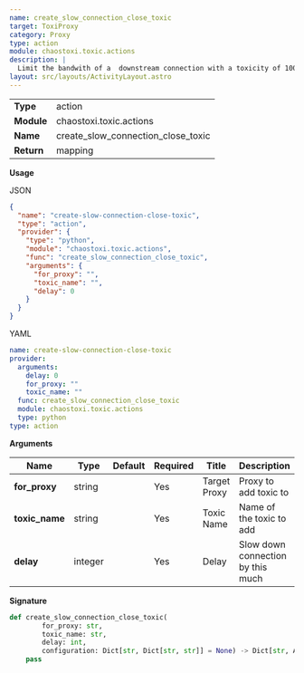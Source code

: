 ```yaml
---
name: create_slow_connection_close_toxic
target: ToxiProxy
category: Proxy
type: action
module: chaostoxi.toxic.actions
description: |
  Limit the bandwith of a  downstream connection with a toxicity of 100%
layout: src/layouts/ActivityLayout.astro
---
```


|            |                                    |
| ---------- | ---------------------------------- |
| **Type**   | action                             |
| **Module** | chaostoxi.toxic.actions            |
| **Name**   | create_slow_connection_close_toxic |
| **Return** | mapping                            |

**Usage**

JSON

```json
{
  "name": "create-slow-connection-close-toxic",
  "type": "action",
  "provider": {
    "type": "python",
    "module": "chaostoxi.toxic.actions",
    "func": "create_slow_connection_close_toxic",
    "arguments": {
      "for_proxy": "",
      "toxic_name": "",
      "delay": 0
    }
  }
}
```

YAML

```yaml
name: create-slow-connection-close-toxic
provider:
  arguments:
    delay: 0
    for_proxy: ""
    toxic_name: ""
  func: create_slow_connection_close_toxic
  module: chaostoxi.toxic.actions
  type: python
type: action
```

**Arguments**

| Name           | Type    | Default | Required | Title        | Description                       |
| -------------- | ------- | ------- | -------- | ------------ | --------------------------------- |
| **for_proxy**  | string  |         | Yes      | Target Proxy | Proxy to add toxic to             |
| **toxic_name** | string  |         | Yes      | Toxic Name   | Name of the toxic to add          |
| **delay**      | integer |         | Yes      | Delay        | Slow down connection by this much |

**Signature**

```python
def create_slow_connection_close_toxic(
        for_proxy: str,
        toxic_name: str,
        delay: int,
        configuration: Dict[str, Dict[str, str]] = None) -> Dict[str, Any]:
    pass
```

